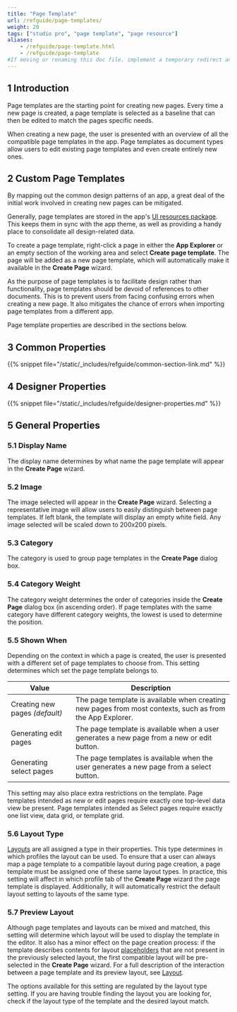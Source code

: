 ```yaml
---
title: "Page Template"
url: /refguide/page-templates/
weight: 20
tags: ["studio pro", "page template", "page resource"]
aliases:
    - /refguide/page-template.html
    - /refguide/page-template
#If moving or renaming this doc file, implement a temporary redirect and let the respective team know they should update the URL in the product. See Mapping to Products for more details.
---
```


## 1 Introduction

Page templates are the starting point for creating new pages. Every time a new page is created, a page template is selected as a baseline that can then be edited to match the pages specific needs. 

When creating a new page, the user is presented with an overview of all the compatible page templates in the app. Page templates as document types allow users to edit existing page templates and even create entirely new ones.

## 2 Custom Page Templates

By mapping out the common design patterns of an app, a great deal of the initial work involved in creating new pages can be mitigated. 

Generally, page templates are stored in the app's [UI resources package](/refguide/ui-resources-package/). This keeps them in sync with the app theme, as well as providing a handy place to consolidate all design-related data. 

To create a page template, right-click a page in either the **App Explorer** or an empty section of the working area and select **Create page template**. The page will be added as a new page template, which will automatically make it available in the **Create Page** wizard.

As the purpose of page templates is to facilitate design rather than functionality, page templates should be devoid of references to other documents. This is to prevent users from facing confusing errors when creating a new page. It also mitigates the chance of errors when importing page templates from a different app.

Page template properties are described in the sections below.

## 3 Common Properties

{{% snippet file="/static/_includes/refguide/common-section-link.md" %}}

## 4 Designer Properties

{{% snippet file="/static/_includes/refguide/designer-properties.md" %}}

## 5 General Properties

### 5.1 Display Name

The display name determines by what name the page template will appear in the **Create Page** wizard.

### 5.2 Image

The image selected will appear in the **Create Page** wizard. Selecting a representative image will allow users to easily distinguish between page templates. If left blank, the template will display an empty white field. Any image selected will be scaled down to 200x200 pixels.

### 5.3 Category

The category is used to group page templates in the **Create Page** dialog box.

### 5.4 Category Weight

The category weight determines the order of categories inside the **Create Page** dialog box (in ascending order). If page templates with the same category have different category weights, the lowest is used to determine the position.

### 5.5 Shown When

Depending on the context in which a page is created, the user is presented with a different set of page templates to choose from. This setting determines which set the page template belongs to.

Value | Description
--- | ---
Creating new pages *(default)* | The page template is available when creating new pages from most contexts, such as from the App Explorer.
Generating edit pages | The page template is available when a user generates a new page from a new or edit button.
Generating select pages | The page templates is available when the user generates a new page from a select button.

This setting may also place extra restrictions on the template. Page templates intended as new or edit pages require exactly one top-level data view be present. Page templates intended as Select pages require exactly one list view, data grid, or template grid. 

### 5.6 Layout Type

[Layouts](/refguide/layout/) are all assigned a type in their properties. This type determines in which profiles the layout can be used. To ensure that a user can always map a page template to a compatible layout during page creation, a page template must be assigned one of these same layout types. In practice, this setting will affect in which profile tab of the **Create Page** wizard the page template is displayed. Additionally, it will automatically restrict the default layout setting to layouts of the same type.

### 5.7 Preview Layout

Although page templates and layouts can be mixed and matched, this setting will determine which layout will be used to display the template in the editor. It also has a minor effect on the page creation process: if the template describes contents for layout [placeholders](/refguide/placeholder/) that are not present in the previously selected layout, the first compatible layout will be pre-selected in the **Create Page** wizard. For a full description of the interaction between a page template and its preview layout, see [Layout](/refguide/layout/).

The options available for this setting are regulated by the layout type setting. If you are having trouble finding the layout you are looking for, check if the layout type of the template and the desired layout match.
